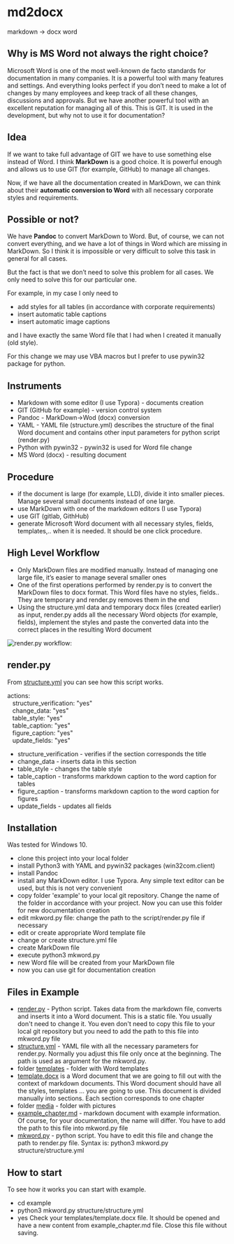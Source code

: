 # md2docx
markdown -> docx word 

## Why is MS Word not always the right choice?

Microsoft Word is one of the most well-known de facto standards for documentation in many companies. It is a powerful tool with many features and settings. And everything looks perfect if you don’t need to make a lot of changes by many employees and keep track of all these changes, discussions and approvals. But we have another powerful tool with an excellent reputation for managing all of this. This is GIT. It is used in the development, but why not to use it for documentation?

## Idea

If we want to take full advantage of GIT we have to use something else instead of Word. I think __MarkDown__ is a good choice. It is powerful enough and allows us to use GIT (for example, GitHub) to manage all changes.

Now, if we have all the documentation created in MarkDown, we can think about their __automatic conversion to Word__ with all necessary corporate styles and requirements.

## Possible or not?

We have __Pandoc__ to convert MarkDown to Word. But, of course, we can not convert everything, and we have a lot of things in Word which are missing in MarkDown. So I think it is impossible or very difficult to solve this task in general for all cases.

But the fact is that we don’t need to solve this problem for all cases. We only need to solve this for our particular one.

For example, in my case I only need to

- add styles for all tables (in accordance with corporate requirements)
- insert automatic table captions
- insert automatic image captions

and I have exactly the same Word file that I had when I created it manually (old style).

For this change we may use VBA macros but I prefer to use pywin32 package for python.

## Instruments

- Markdown with some editor (I use Typora) - documents creation
- GIT (GitHub for example) - version control system
- Pandoc - MarkDown->Wod (docx) conversion
- YAML - YAML file (structure.yml) describes the structure of the final Word document and contains other input parameters for python script (render.py)
- Python with pywin32 - pywin32 is used for Word file change
- MS Word (docx) - resulting document

## Procedure

- if the document is large (for example, LLD), divide it into smaller pieces. Manage several small documents instead of one large.
- use MarkDown with one of the markdown editors (I use Typora)
- use GIT (gitlab, GithHub)
- generate Microsoft Word document with all necessary styles, fields, templates,.. when it is needed. It should be one click procedure.


## High Level Workflow

- Only MarkDown files are modified manually. Instead of managing one large file, it’s easier to manage several smaller ones
- One of the first operations performed by render.py is to convert the MarkDown files to docx format. This Word files have no styles, fields.. They are temporary and render.py removes them in the end
- Using the structure.yml data and temporary docx files (created earlier) as input, render.py adds all the necessary Word objects (for example, fields), implement the styles and paste the converted data into the correct places in the resulting Word document

![render.py workflow:](https://github.com/nihole/md2docx/blob/master/example/media/md2word_work_flow.png)

## render.py

From <a href="https://github.com/nihole/md2docx/blob/master/example/structure.yml">structure.yml</a> you can see how this script works.

actions:  
&nbsp;&nbsp; structure_verification: "yes"  
&nbsp;&nbsp; change_data: "yes"  
&nbsp;&nbsp; table_style: "yes"  
&nbsp;&nbsp; table_caption: "yes"  
&nbsp;&nbsp; figure_caption: "yes"  
&nbsp;&nbsp; update_fields: "yes"  
    
- structure_verification - verifies if the section corresponds the title
- change_data - inserts data in this section
- table_style - changes the table style
- table_caption - transforms markdown caption to the word caption for tables
- figure_caption - transforms markdown caption to the word caption for figures
- update_fields - updates all fields


## Installation

Was tested for Windows 10.

- clone this project into your local folder
- install Python3 with YAML and pywin32 packages (win32com.client)
- install Pandoc
- install any MarkDown editor. I use Typora. Any simple text editor can be used, but this is not very convenient
- copy folder 'example' to your local git repository. Change the name of the folder in accordance with your project. Now you can use this folder for new documentation creation
- edit mkword.py file: change the path to the script/render.py file if necessary
- edit or create appropriate Word template file
- change or create structure.yml file
- create MarkDown file
- execute python3 mkword.py
- new Word file will be created from your MarkDown file
- now you can use git for documentation creation

## Files in Example
- <a href="https://github.com/nihole/md2docx/blob/master/scripts/render.py">render.py</a> - Python script. Takes data from the markdown file, converts and inserts it into a Word document. This is a static file. You usually don't need to change it. You even don't need to copy this file to your local git repository but you need to add the path to this file into mkword.py file
- <a href="https://github.com/nihole/md2docx/blob/master/example/structure/structure.yml">structure.yml</a> - YAML file with all the necessary parameters for render.py. Normally you adjust this file only once at the beginning. The path is used as argument for the mkword.py. 
- folder  <a href="https://github.com/nihole/md2docx/blob/master/example/templates">templates</a> - folder with Word templates
- <a href="https://github.com/nihole/md2docx/blob/master/example/templates/template.docx">template.docx</a> is a Word document that we are going to fill out with the context of markdown documents. This Word document should have all the styles, templates ... you are going to use. This document is divided manually into sections. Each section corresponds to one chapter
- folder <a href="https://github.com/nihole/md2docx/blob/master/example/media">media</a> - folder with pictures
- <a href="https://github.com/nihole/md2docx/blob/master/example/example_chapter.md">example_chapter.md</a> - markdown document with example information. Of course, for your documentation, the name will differ. You have to add the path to this file into mkword.py file
- <a href="https://github.com/nihole/md2docx/blob/master/example/mkword.py">mkword.py</a> - python script. You have to edit this file and change the path to render.py file. 
  Syntax is: python3 mkword.py structure/structure.yml

## How to start
To see how it works you can start with example.

- cd example
- python3 mkword.py structure/structure.yml
- yes
Check your templates/template.docx file. It should be opened and have a new content from example_chapter.md file. Close this file without saving.


